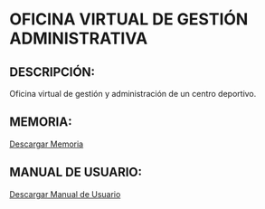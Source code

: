 # OFICINA VIRTUAL DE GESTIÓN ADMINISTRATIVA

## DESCRIPCIÓN:
Oficina virtual de gestión y administración de un centro deportivo.

## MEMORIA:
[Descargar Memoria](./Lazaro_Velasco_Manuel_Memoria_ProyectoFinal_DAM24.docx.pdf)

## MANUAL DE USUARIO:
[Descargar Manual de Usuario](./Lazaro_Velasco_Manuel_Manual_ProyectoFinal_DAM24.docx.pdf)
